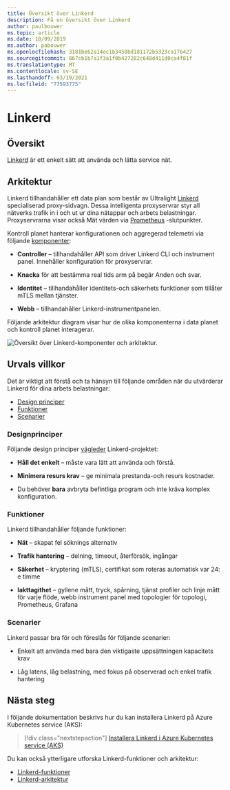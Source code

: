 ```yaml
---
title: Översikt över Linkerd
description: Få en översikt över Linkerd
author: paulbouwer
ms.topic: article
ms.date: 10/09/2019
ms.author: pabouwer
ms.openlocfilehash: 3181be62a14ec1b3450bd181172b5323ca176427
ms.sourcegitcommit: 867cb1b7a1f3a1f0b427282c648d411d0ca4f81f
ms.translationtype: MT
ms.contentlocale: sv-SE
ms.lasthandoff: 03/19/2021
ms.locfileid: "77593775"
---
```

# <a name="linkerd"></a>Linkerd

## <a name="overview"></a>Översikt

[Linkerd][linkerd] är ett enkelt sätt att använda och lätta service nät.

## <a name="architecture"></a>Arkitektur

Linkerd tillhandahåller ett data plan som består av Ultralight [Linkerd][linkerd-proxy] specialiserad proxy-sidvagn. Dessa intelligenta proxyservrar styr all nätverks trafik in i och ut ur dina nätappar och arbets belastningar. Proxyservrarna visar också Mät värden via [Prometheus][prometheus] -slutpunkter.

Kontroll planet hanterar konfigurationen och aggregerad telemetri via följande [komponenter][linkerd-architecture]:

- **Controller** – tillhandahåller API som driver Linkerd CLI och instrument panel. Innehåller konfiguration för proxyservrar.

- **Knacka** för att bestämma real tids arm på begär Anden och svar.

- **Identitet** – tillhandahåller identitets-och säkerhets funktioner som tillåter mTLS mellan tjänster.

- **Webb** – tillhandahåller Linkerd-instrumentpanelen.


Följande arkitektur diagram visar hur de olika komponenterna i data planet och kontroll planet interagerar.


![Översikt över Linkerd-komponenter och arkitektur.](media/servicemesh/linkerd/about-architecture.png)


## <a name="selection-criteria"></a>Urvals villkor

Det är viktigt att förstå och ta hänsyn till följande områden när du utvärderar Linkerd för dina arbets belastningar:

- [Design principer](#design-principles)
- [Funktioner](#capabilities)
- [Scenarier](#scenarios)


### <a name="design-principles"></a>Designprinciper

Följande design principer [vägleder][design-principles] Linkerd-projektet:

- **Håll det enkelt** – måste vara lätt att använda och förstå.

- **Minimera resurs krav** – ge minimala prestanda-och resurs kostnader.

- Du behöver **bara** avbryta befintliga program och inte kräva komplex konfiguration.


### <a name="capabilities"></a>Funktioner

Linkerd tillhandahåller följande funktioner:

- **Nät** – skapat fel söknings alternativ

- **Trafik hantering** – delning, timeout, återförsök, ingångar

- **Säkerhet** – kryptering (mTLS), certifikat som roteras automatisk var 24: e timme

- **Iakttagithet** – gyllene mått, tryck, spårning, tjänst profiler och linje mått för varje flöde, webb instrument panel med topologier för topologi, Prometheus, Grafana


### <a name="scenarios"></a>Scenarier

Linkerd passar bra för och föreslås för följande scenarier:

- Enkelt att använda med bara den viktigaste uppsättningen kapacitets krav

- Låg latens, låg belastning, med fokus på observerad och enkel trafik hantering


## <a name="next-steps"></a>Nästa steg

I följande dokumentation beskrivs hur du kan installera Linkerd på Azure Kubernetes service (AKS):

> [!div class="nextstepaction"]
> [Installera Linkerd i Azure Kubernetes service (AKS)][linkerd-install]

Du kan också ytterligare utforska Linkerd-funktioner och arkitektur:

- [Linkerd-funktioner][linkerd-features]
- [Linkerd-arkitektur][linkerd-architecture]

<!-- LINKS - external -->
[linkerd]: https://linkerd.io/2/overview/
[linkerd-architecture]: https://linkerd.io/2/reference/architecture/
[linkerd-features]: https://linkerd.io/2/features/
[design-principles]: https://linkerd.io/2/design-principles/
[linkerd-proxy]: https://github.com/linkerd/linkerd2-proxy

[grafana]: https://grafana.com/
[prometheus]: https://prometheus.io/

<!-- LINKS - internal -->
[linkerd-install]: ./servicemesh-linkerd-install.md